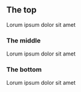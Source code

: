 <h2 id="span">The top</h2>

Lorum ipsum dolor sit amet

<h3 id="link">The middle</h2>

Lorum ipsum dolor sit amet

<h3 id="link">The bottom</h2>

Lorum ipsum dolor sit amet
